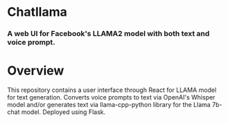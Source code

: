 # Chatllama

### A web UI for Facebook's LLAMA2 model with both text and voice prompt.

# Overview
This repository contains a user interface through React for LLAMA model for text generation. Converts voice prompts to text via OpenAI's Whisper model and/or generates text via llama-cpp-python library for the Llama 7b-chat model. Deployed using Flask.
